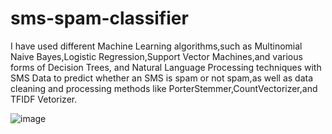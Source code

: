 # sms-spam-classifier
I have used different Machine Learning algorithms,such as Multinomial Naive Bayes,Logistic Regression,Support Vector Machines,and various forms of Decision Trees, and Natural Language Processing techniques with SMS Data to predict whether an SMS is spam or not spam,as well as data cleaning and processing methods like PorterStemmer,CountVectorizer,and TFIDF Vetorizer.

![image](https://github.com/Pradipkumarsah/sms-spam-classifier/assets/101270672/3cbfda6b-8a5b-4422-9754-759d57713836)
